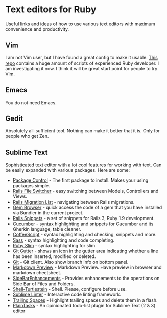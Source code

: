 # Text editors for Ruby
Useful links and ideas of how to use various text editors with maximum convenience and productivity.

## Vim
I am not Vim user, but I have found a great config to make it usable. [This repo](https://github.com/nviennot/vim-config) contains a huge amount of scripts of experienced Ruby developer. I am investigating it now. I think it will be great start point for people to try Vim.

## Emacs
You do not need Emacs.

## Gedit
Absolutely all-sufficient tool. Nothing can make it better that it is. Only for people who get Zen.

## Sublime Text
Sophisticated text editor with a lot cool features for working with text. Can be easily expanded with various packages. Here are some:
* [Package Control](http://wbond.net/sublime_packages/package_control) - The first package to install. Makes your using packages simple.
* [Rails File Switcher](https://github.com/AlexanderZaytsev/SublimeText2RailsFileSwitcher) - easy switching between Models, Controllers and Views.
* [Rails Migration List](https://github.com/KELiON/RailsMigrationsList) - navigating between Rails migrations.
* [Gem Browser](https://github.com/NaN1488/sublime-gem-browser) - quick access the code of a gem that you have installed via Bundler in the current project.
* [Rails Snippets](https://github.com/tadast/sublime-rails-snippets) - a set of snippets for Rails 3, Ruby 1.9 development.
* [Cucumber](https://github.com/drewda/cucumber-sublime2-bundle) - syntax highlighting and snippets for Cucumber and its Gherkin language, table cleaner.
* [CoffeeScript](http://xavura.github.com/CoffeeScript-Sublime-Plugin) - syntax highlighting and checking, snippets and more.
* [Sass](https://github.com/nathos/sass-textmate-bundle) - syntax highlighting and code completing.
* [Ruby Slim](http://slim-lang.com) - syntax highlighting for slim.
* [Git Gutter](https://github.com/jisaacks/GitGutter) - shows an icon in the gutter area indicating whether a line has been inserted, modified or deleted.
* [Git](https://github.com/kemayo/sublime-text-2-git) - Git client. Also show branch info on bottom panel.
* [Markdown Preview](https://github.com/revolunet/sublimetext-markdown-preview) - Markdown Preview. Have preview in browser and markdown cheetsheet.
* [SideBarEnhancements](https://github.com/titoBouzout/SideBarEnhancements) - Provides enhancements to the operations on Side Bar of Files and Folders.
* [Shell-Turtlestein](https://github.com/misfo/Shell-Turtlestein) - Shell. Please, configure before use.
* [Sublime Linter](https://github.com/SublimeLinter/SublimeLinter.github.io) - Interactive code linting framework.
* [Trailing Spaces](https://github.com/SublimeText/TrailingSpaces) - Highlight trailing spaces and delete them in a flash.
* [PlainTasks](https://github.com/aziz/PlainTasks) - An opinionated todo-list plugin for Sublime Text (2 & 3) editor
